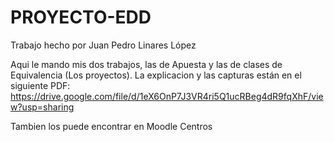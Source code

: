 # PROYECTO-EDD
Trabajo hecho por Juan Pedro Linares López

Aqui le mando mis dos trabajos, las de Apuesta y las de clases de Equivalencia (Los proyectos). 
La explicacion y las capturas están en el siguiente PDF:
https://drive.google.com/file/d/1eX6OnP7J3VR4ri5Q1ucRBeg4dR9fqXhF/view?usp=sharing

Tambien los puede encontrar en Moodle Centros

